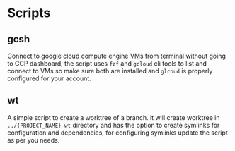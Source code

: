 # Scripts
## gcsh
Connect to google cloud compute engine VMs from terminal without going to GCP dashboard, the script uses `fzf` and `gcloud` cli tools to list and connect to VMs so make sure both are installed and `glcoud` is properly configured for your account.

## wt
A simple script to create a worktree of a branch. it will create worktree in `../{PROJECT_NAME}-wt` directory and has the option to create symlinks for configuration and dependencies, for configuring symlinks update the script as per you needs.
